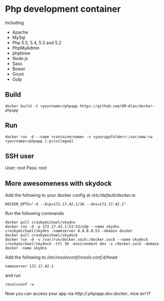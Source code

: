 # Php development container

Including

* Apache
* MySql
* Php 5.5, 5.4, 5.3 and 5.2
* PhpMyAdmin
* phpbrew
* Node.js
* Sass
* Bower
* Grunt
* Gulp


## Build
```
docker build -t <yourname>/phpapp https://github.com/GM-Alex/docker-phpapp
```


## Run
```
docker run -d --name <containername> -v <yourappfolder>:/var/www:rw <yourname>/phpapp [-privileged]
```


## SSH user

User: root
Pass: root


## More awesomeness with skydock

Add the following to your docker config at _/etc/default/docker.io_
```
DOCKER_OPTS="-d --bip=172.17.42.1/16 --dns=172.17.42.1"
```

Run the following commands
```
docker pull crosbymichael/skydns
docker run -d -p 172.17.42.1:53:53/udp --name skydns crosbymichael/skydns -nameserver 8.8.8.8:53 -domain docker
docker pull crosbymichael/skydock
docker run -d -v /var/run/docker.sock:/docker.sock --name skydock crosbymichael/skydock -ttl 30 -environment dev -s /docker.sock -domain docker -name skydns
```

Add the following to _/etc/resolvconf/resolv.conf.d/head_
```
nameserver 172.17.42.1
```

and run

```
resolvconf -u
```

Now you can access your app via _http://<containername>.phpapp.dev.docker_, nice isn't?
